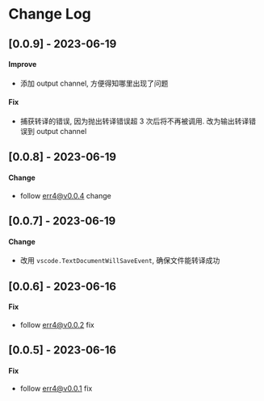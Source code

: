 # Change Log

## [0.0.9] - 2023-06-19

#### Improve

- 添加 output channel, 方便得知哪里出现了问题

#### Fix

- 捕获转译的错误, 因为抛出转译错误超 3 次后将不再被调用. 改为输出转译错误到 output channel

## [0.0.8] - 2023-06-19

#### Change

- follow err4@v0.0.4 change

## [0.0.7] - 2023-06-19

#### Change

- 改用 `vscode.TextDocumentWillSaveEvent`, 确保文件能转译成功

## [0.0.6] - 2023-06-16

#### Fix

- follow err4@v0.0.2 fix

## [0.0.5] - 2023-06-16

#### Fix

- follow err4@v0.0.1 fix
